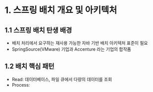 # 1. 스프링 배치 개요 및 아키텍처
## 1.1 스프링 배치 탄생 배경
- 배치 처리에서 요구하는 재사용 가능한 자바 기반 배치 아키텍처 표준이 필요
- SpringSource(VMware) 기업과 Accenture 라는 기업의 합작품

## 1.2 배치 핵심 패턴
- Read: 데이터베이스, 파일 큐에서 다량의 데이터를 조회
- Process: 
